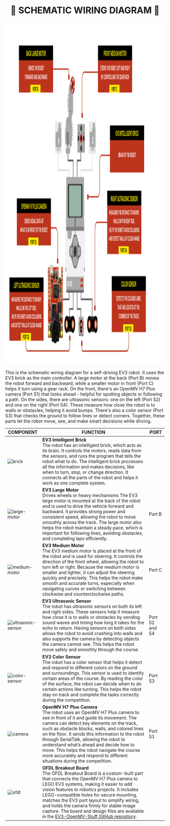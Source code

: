 <h1 align="center">🛑 SCHEMATIC WIRING DIAGRAM 🛑</h1>

<img width="1920" height="1080" alt="Schematic Wiring Diagram" src="https://github.com/GoodLogic456/PRO2025-FutureEngineers/blob/main/schemes/Schematic%20Wiring%20Diagram.png" />

This is the schematic wiring diagram for a self-driving EV3 robot. It uses the EV3 brick as the main controller. A large motor at the back (Port B) moves the robot forward and backward, while a smaller motor in front (Port C) helps it turn using a gear rack. On the front, there's an OpenMV H7 Plus camera (Port S1) that looks ahead - helpful for spotting objects or following a path. On the sides, there are ultrasonic sensors: one on the left (Port S2) and one on the right (Port S4). These measure how close the robot is to walls or obstacles, helping it avoid bumps. There's also a color sensor (Port S3) that checks the ground to follow lines or detect corners. Together, these parts let the robot move, see, and make smart decisions while driving.

| **COMPONENT**              | **FUNCTION**                                                                 | **PORT**          |
|---------------------------|------------------------------------------------------------------------------|-------------------|
| ![brick](https://github.com/user-attachments/assets/0982eeab-965d-4400-b72f-9835b56fa64d)    | **EV3 Intelligent Brick**<br>The robot has an intelligent brick, which acts as its brain. It controls the motors, reads data from the sensors, and runs the program that tells the robot what to do. The intelligent brick processes all the information and makes decisions, like when to turn, stop, or change direction. It connects all the parts of the robot and helps it work as one complete system.                 |  |
| ![large-motor](https://github.com/user-attachments/assets/dd46ed5f-9364-47d9-809c-cd49239200f2)         | **EV3 Large Motor**<br>Drives wheels or heavy mechanisms  The EV3 large motor is mounted at the back of the robot and is used to drive the vehicle forward and backward. It provides strong power and consistent speed, allowing the robot to move smoothly across the track. The large motor also helps the robot maintain a steady pace, which is important for following lines, avoiding obstacles, and completing laps efficiently.                  | Port B   |
| ![medium-motor](https://github.com/user-attachments/assets/e8b69b61-682d-465c-9bd6-9bd77d23a485)         | **EV3 Medium Motor**<br>The EV3 medium motor is placed at the front of the robot and is used for steering. It controls the direction of the front wheel, allowing the robot to turn left or right. Because the medium motor is smaller and lighter, it can adjust the steering quickly and precisely. This helps the robot make smooth and accurate turns, especially when navigating curves or switching between clockwise and counterclockwise paths.               | Port C   |
| ![ultrasonic-sensor](https://github.com/user-attachments/assets/0bb32e54-51f4-435e-8609-39877f7647d1)        | **EV3 Ultrasonic Sensor**<br>The robot has ultrasonic sensors on both its left and right sides. These sensors help it measure how close it is to walls or obstacles by sending sound waves and timing how long it takes for the echo to return. Having sensors on both sides allows the robot to avoid crashing into walls and also supports the camera by detecting objects the camera cannot see. This helps the robot move safely and smoothly through the course. | Port S2 and S4   |
| ![color-sensor](https://github.com/user-attachments/assets/514344b0-6de1-4463-9635-46e9fba00502)              | **EV3 Color Sensor**<br>The robot has a color sensor that helps it detect and respond to different colors on the ground and surroundings. This sensor is used to identify certain areas of the course. By reading the color of the surface, the robot can decide when to do certain actions like turning. This helps the robot stay on track and complete the tasks correctly during the competition. | Port S3   |
| ![camera](https://github.com/user-attachments/assets/816eff7d-a9c9-4b20-b6eb-407be2072f52)      | **OpenMV H7 Plus Camera**<br>The robot uses an OpenMV H7 Plus camera to see in front of it and guide its movement. The camera can detect key elements on the track, such as obstacle blocks, walls, and colored lines on the floor. It sends this information to the robot through SerialTalk, allowing the robot to understand what’s ahead and decide how to move. This helps the robot navigate the course more accurately and respond to different situations during the competition. | Port S1 |
| ![ofdl](https://github.com/user-attachments/assets/b4ec55f1-07f8-4148-b4a9-58a779ea0927)    | **OFDL Breakout Board**<br>The OFDL Breakout Board is a custom-built part that connects the OpenMV H7 Plus camera to LEGO EV3 systems, making it easier to add vision features to robotics projects. It includes LEGO-compatible holes for secure mounting, matches the EV3 port layout to simplify wiring, and holds the camera firmly for stable image capture. The board and design files are available in the [EV3-OpenMV-Stuff GitHub repository](https://github.com/ofdl-robotics-tw/EV3-OpenMV-Stuff).       |      |









